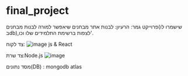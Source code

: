 # final_project
פרוייקט גמר:
הרעיון: לבנות אתר מבחנים שיאפשר למורה לבנות מבחנים(שישמרו לו בdb),לצפות ברשימת התלמידים שלו וכו'.

צד לקוח: ![image](https://user-images.githubusercontent.com/57942180/184523682-620bef6d-8546-46ab-b8b1-dde6a708a1c5.png) js & React       



צד שרת:Node.js ![image](https://user-images.githubusercontent.com/57942180/184523708-250cf16f-58fa-41fc-ad3c-31ca5e4081d8.png)
               

מסד נתונים(DB) : mongodb atlas                 

